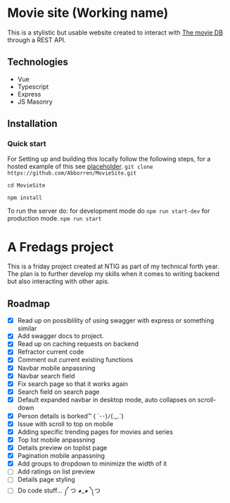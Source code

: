 # Movie site (Working name)
This is a stylistic but usable website created to interact with [The movie DB](https://www.themoviedb.org/) through a REST API.

## Technologies
* Vue
* Typescript
* Express
* JS Masonry
## Installation

### Quick start
For Setting up and building this locally follow the following steps, for a hosted example of this see [placeholder](example.com).
``
git clone https://github.com/Abborren/MovieSite.git
``

``
cd MovieSite
``

``
npm install
``

To run the server do:
for development mode do
``npm run start-dev`` 
for production mode.
``npm run start``


# A Fredags project
This is a friday project created at NTIG as part of my technical forth year.
The plan is to further develop my skills when it comes to writing backend but also interacting with other apis.

## Roadmap

- [X] Read up on possiblility of using swagger with express or something similar
- [X] Add swagger docs to project.
- [X] Read up on caching requests on backend
- [X] Refractor current code
- [X] Comment out current existing functions
- [X] Navbar mobile anpassning
- [X] Navbar search field
- [X] Fix search page so that it works again
- [X] Search field on search page
- [X] Default expanded navbar in desktop mode, auto collapses on scroll-down
- [X] Person details is borked™ ( ´･･)ﾉ(._.`)
- [X] Issue with scroll to top on mobile
- [X] Adding specific trending pages for movies and series
- [X] Top list mobile anpassning
- [X] Details preview on toplist page
- [X] Pagination mobile anpassning
- [X] Add groups to dropdown to minimize the width of it
- [ ] Add ratings on list preview
- [ ] Details page styling
- [ ] Do code stuff... ༼ つ ◕_◕ ༽つ